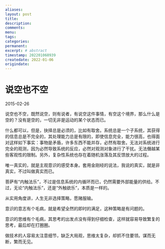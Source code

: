 ```yaml
---
aliases:
layout: post
title:
description:
comments:
menu:
tags: 
categories:
permanent: 
excerpt: # abstract
timestamp: 202201060939
createdate: 2022-01-06
origindate: 
---
```

# 说空也不空

2015-02-26  

 说空也不空，既然说空，则有说者，有说空这件事情，有空这个境界，那么什么是空的？没有是空的，一切无非是运动的某个状态而已。

什么都可以，但是，抉择总是必须的，比如有取舍。系统总是一个子系统，其获得的信息总是不完全的，其处理能力总是有限的，即使信息完全，能力很高，也得面对这样如下事实：事物是矛盾，许多东西不能并存，必然有取舍。无法对系统进行完全的观测，因为必然导致系统的反应，必然对观测对象进行了干扰。无法僭越某些客观性的限制。另外，复杂性系统也存在着随机涨落及其反馈放大的过程。

唯一真实的，就是主观意识的感受本身。套用金刚经的说法，我说的真实，就是非真实，不过叫做真实而已。

菩萨有“内触法乐”，不过是信息系统的内循环而已，仍然需要外部能量的供给。不过，无论“内触法乐”，还是“外触欲乐”，本质是一样的。

从实用角度讲，人生无非选择策略，愿赌服输。

意识的意志有个毛病，就是希望全然的即时的满足，这种策略是有问题的。

意识的思维有个毛病，其思考的出发点没有得到仔细检查，这样就容易导致繁复的思考，最后却在打圈圈。  

做技术的人容易太注意细节，缺乏大局观，思维太复杂，却抓不住要领。谋而无断，繁而无见。



